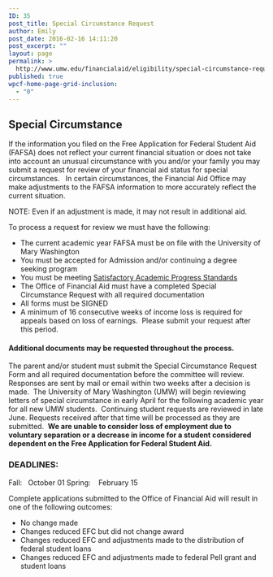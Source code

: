 ```yaml
---
ID: 35
post_title: Special Circumstance Request
author: Emily
post_date: 2016-02-16 14:11:20
post_excerpt: ""
layout: page
permalink: >
  http://www.umw.edu/financialaid/eligibility/special-circumstance-request/
published: true
wpcf-home-page-grid-inclusion:
  - "0"
---
```

<h2>Special Circumstance</h2>
If the information you filed on the Free Application for Federal Student Aid (FAFSA) does not reflect your current financial situation or does not take into account an unusual circumstance with you and/or your family you may submit a request for review of your financial aid status for special circumstances.   In certain circumstances, the Financial Aid Office may make adjustments to the FAFSA information to more accurately reflect the current situation.

NOTE: Even if an adjustment is made, it may not result in additional aid.

To process a request for review we must have the following:
<ul>
 	<li>The current academic year FAFSA must be on file with the University of Mary Washington</li>
 	<li>You must be accepted for Admission and/or continuing a degree seeking program</li>
 	<li>You must be meeting <a href="http://www.umw.edu/financialaid/eligibility/satisfactory-academic-progress/">Satisfactory Academic Progress Standards</a></li>
 	<li>The Office of Financial Aid must have a completed Special Circumstance Request with all required documentation</li>
 	<li>All forms must be SIGNED</li>
 	<li>A minimum of 16 consecutive weeks of income loss is required for appeals based on loss of earnings.  Please submit your request after this period.</li>
</ul>
<h4>Additional documents may be requested throughout the process.</h4>
The parent and/or student must submit the Special Circumstance Request Form<em><strong> </strong></em>and all required documentation before the committee will review.  Responses are sent by mail or email within two weeks after a decision is made.  The University of Mary Washington (UMW) will begin reviewing letters of special circumstance in early April for the following academic year for all new UMW students.  Continuing student requests are reviewed in late June. Requests received after that time will be processed as they are submitted.  <strong>We are unable to consider loss of employment due to voluntary separation or a decrease in income for a student considered dependent on the Free Application for Federal Student Aid.</strong>
<h3>DEADLINES:</h3>
Fall:   October 01
Spring:    February 15

Complete applications submitted to the Office of Financial Aid will result in one of the following outcomes:
<ul>
 	<li>No change made</li>
 	<li>Changes reduced EFC but did not change award</li>
 	<li>Changes reduced EFC and adjustments made to the distribution of federal student loans</li>
 	<li>Changes reduced EFC and adjustments made to federal Pell grant and student loans</li>
</ul>